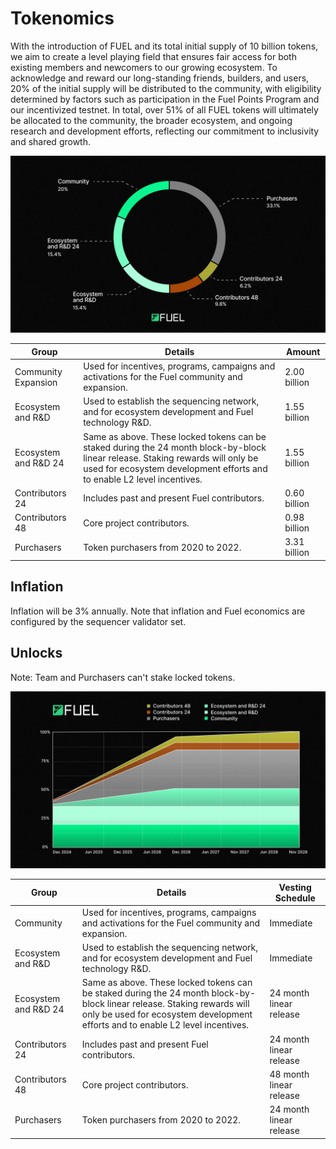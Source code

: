# Tokenomics

With the introduction of FUEL and its total initial supply of 10 billion tokens, we aim to create a level playing field that ensures fair access for both existing members and newcomers to our growing ecosystem. To acknowledge and reward our long-standing friends, builders, and users, 20% of the initial supply will be distributed to the community, with eligibility determined by factors such as participation in the Fuel Points Program and our incentivized testnet. In total, over 51% of all FUEL tokens will ultimately be allocated to the community, the broader ecosystem, and ongoing research and development efforts, reflecting our commitment to inclusivity and shared growth.

![Allocation Pie Chart](https://raw.githubusercontent.com/FuelLabs/fuel-token-overview/refs/heads/main/assets/tokenomics/1-pie.png)

| Group                | Details                                                                                                                                                                                                    | Amount       |
|----------------------|------------------------------------------------------------------------------------------------------------------------------------------------------------------------------------------------------------|--------------|
| Community Expansion  | Used for incentives, programs, campaigns and activations for the Fuel community and expansion.                                                                                                             | 2.00 billion |
| Ecosystem and R&D    | Used to establish the sequencing network, and for ecosystem development and Fuel technology R&D.                                                                                                           | 1.55 billion |
| Ecosystem and R&D 24 | Same as above. These locked tokens can be staked during the 24 month block-by-block linear release. Staking rewards will only be used for ecosystem development efforts and to enable L2 level incentives. | 1.55 billion |
| Contributors 24      | Includes past and present Fuel contributors.                                                                                                                                                               | 0.60 billion |
| Contributors 48      | Core project contributors.                                                                                                                                                                                 | 0.98 billion |
| Purchasers           | Token purchasers from 2020 to 2022.                                                                                                                                                                        | 3.31 billion |

## Inflation

Inflation will be 3% annually. Note that inflation and Fuel economics are configured by the sequencer validator set.

## Unlocks

Note: Team and Purchasers can't stake locked tokens.

![Release Schedule](https://raw.githubusercontent.com/FuelLabs/fuel-token-overview/refs/heads/main/assets/tokenomics/2-release-schedule.png)

| Group                | Details                                                                                                                                                                                                    | Vesting Schedule        |
|----------------------|------------------------------------------------------------------------------------------------------------------------------------------------------------------------------------------------------------|-------------------------|
| Community            | Used for incentives, programs, campaigns and activations for the Fuel community and expansion.                                                                                                             | Immediate               |
| Ecosystem and R&D    | Used to establish the sequencing network, and for ecosystem development and Fuel technology R&D.                                                                                                           | Immediate               |
| Ecosystem and R&D 24 | Same as above. These locked tokens can be staked during the 24 month block-by-block linear release. Staking rewards will only be used for ecosystem development efforts and to enable L2 level incentives. | 24 month linear release |
| Contributors 24      | Includes past and present Fuel contributors.                                                                                                                                                               | 24 month linear release |
| Contributors 48      | Core project contributors.                                                                                                                                                                                 | 48 month linear release |
| Purchasers           | Token purchasers from 2020 to 2022.                                                                                                                                                                        | 24 month linear release |
